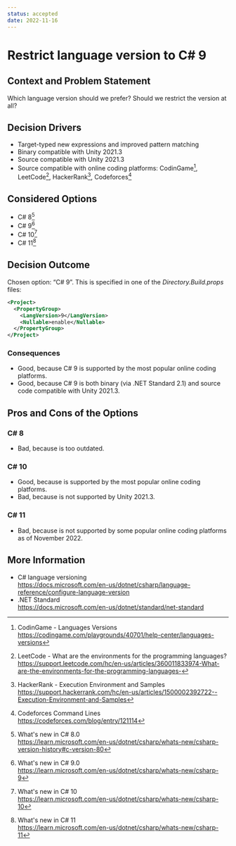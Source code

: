 ```yaml
---
status: accepted
date: 2022-11-16
---
```

# Restrict language version to C# 9

## Context and Problem Statement

Which language version should we prefer? Should we restrict the version at all?

## Decision Drivers

* Target-typed new expressions and improved pattern matching
* Binary compatible with Unity 2021.3
* Source compatible with Unity 2021.3
* Source compatible with online coding platforms: CodinGame[^CG], LeetCode[^LC], HackerRank[^HR], Codeforces[^CF]

## Considered Options

* C# 8[^C8]
* C# 9[^C9]
* C# 10[^C10]
* C# 11[^C11]

## Decision Outcome

Chosen option: “C# 9”.
This is specified in one of the _Directory.Build.props_ files:
```xml
<Project>
  <PropertyGroup>
    <LangVersion>9</LangVersion>
    <Nullable>enable</Nullable>
  </PropertyGroup>
</Project>
```

### Consequences

* Good, because C# 9 is supported by the most popular online coding platforms.
* Good, because C# 9 is both binary (via .NET Standard 2.1) and source code compatible with Unity 2021.3.

## Pros and Cons of the Options

### C# 8

* Bad, because is too outdated.

### C# 10

* Good, because is supported by the most popular online coding platforms.
* Bad, because is not supported by Unity 2021.3.

### C# 11

* Bad, because is not supported by some popular online coding platforms as of November 2022.

## More Information

- C# language versioning  
    https://docs.microsoft.com/en-us/dotnet/csharp/language-reference/configure-language-version
- .NET Standard  
    https://docs.microsoft.com/en-us/dotnet/standard/net-standard

[^C8]: What's new in C# 8.0  
    https://learn.microsoft.com/en-us/dotnet/csharp/whats-new/csharp-version-history#c-version-80
[^C9]: What's new in C# 9.0  
    https://learn.microsoft.com/en-us/dotnet/csharp/whats-new/csharp-9
[^C10]: What's new in C# 10  
    https://learn.microsoft.com/en-us/dotnet/csharp/whats-new/csharp-10
[^C11]: What's new in C# 11  
    https://learn.microsoft.com/en-us/dotnet/csharp/whats-new/csharp-11
[^CF]: Codeforces Command Lines  
    https://codeforces.com/blog/entry/121114
[^CG]: CodinGame - Languages Versions  
    https://codingame.com/playgrounds/40701/help-center/languages-versions
[^HR]: HackerRank - Execution Environment and Samples  
    https://support.hackerrank.com/hc/en-us/articles/1500002392722--Execution-Environment-and-Samples
[^LC]: LeetCode - What are the environments for the programming languages?  
    https://support.leetcode.com/hc/en-us/articles/360011833974-What-are-the-environments-for-the-programming-languages-
